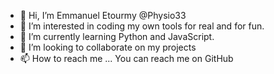 - 👋 Hi, I’m Emmanuel Etourmy @Physio33
- 👀 I’m interested in coding my own tools for real and for fun.
- 🌱 I’m currently learning Python and JavaScript.
- 💞️ I’m looking to collaborate on my projects
- 📫 How to reach me ... You can reach me on GitHub

<!---
Physio33/Physio33 is a ✨ special ✨ repository because its `README.md` (this file) appears on your GitHub profile.
You can click the Preview link to take a look at your changes.
--->
